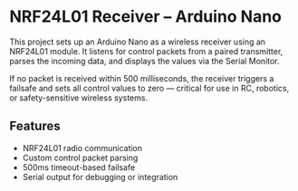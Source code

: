 # NRF24L01 Receiver – Arduino Nano

This project sets up an Arduino Nano as a wireless receiver using an NRF24L01 module. It listens for control packets from a paired transmitter, parses the incoming data, and displays the values via the Serial Monitor.

If no packet is received within 500 milliseconds, the receiver triggers a failsafe and sets all control values to zero — critical for use in RC, robotics, or safety-sensitive wireless systems.

## Features
- NRF24L01 radio communication
- Custom control packet parsing
- 500ms timeout-based failsafe
- Serial output for debugging or integration
